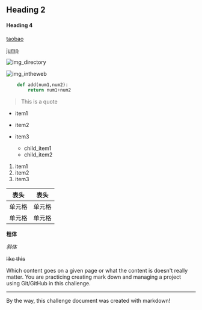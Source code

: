 ## Heading  2
#### Heading 4

[taobao](http://www.taobao.com)

[jump](https://github.com/anhuizhaoxuan123/gituse/blob/master/jump_for_second/second.md)

![img_directory]()

![img_intheweb](https://tse1-mm.cn.bing.net/th/id/OIP.5YRSsEk6V7a4k8ewFSCGAAHaEo?pid=ImgDet&rs=1)

```python
    def add(num1,num2):
        return num1+num2
```

> This is a quote

* item1

* item2

* item3
    * child_item1
    * child_item2

1. item1
1. item2
1. item3    

|  表头   | 表头  |
|  ----  | ----  |
| 单元格  | 单元格 |
| 单元格  | 单元格 |

**粗体**

*斜体*

~~like this~~

Which content goes on a given page or what the content is doesn't really matter. You are practicing creating mark down and managing a project using Git/GitHub in this challenge.

---

By the way, this challenge document was created with markdown!
